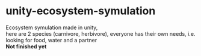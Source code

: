# unity-ecosystem-symulation
Ecosystem symulation made in unity, <br>
here are 2 species (carnivore, herbivore), everyone has their own needs, i.e. looking for food, water and a partner<br>
<b>Not finished yet</b>
